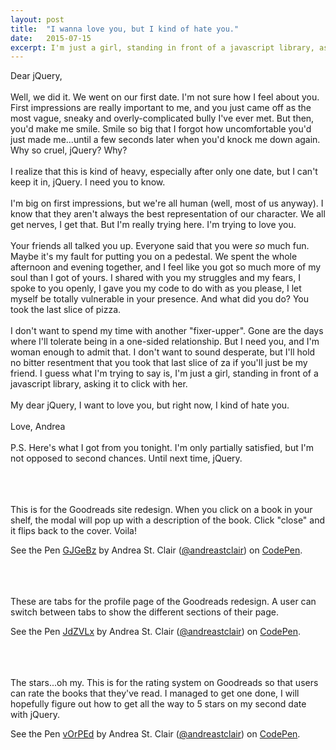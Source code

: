 ```yaml
---
layout: post
title:  "I wanna love you, but I kind of hate you."
date:   2015-07-15 
excerpt: I'm just a girl, standing in front of a javascript library, asking it to click with her.
---
```

Dear jQuery,    
<br>
Well, we did it. We went on our first date. I'm not sure how I feel about you. First impressions are really important to me, and you just came off as the most vague, sneaky and overly-complicated bully I've ever met. But then, you'd make me smile. Smile so big that I forgot how uncomfortable you'd just made me...until a few seconds later when you'd knock me down again. Why so cruel, jQuery? Why?  
<br>
I realize that this is kind of heavy, especially after only one date, but I can't keep it in, jQuery. I need you to know.   
<br>
I'm big on first impressions, but we're all human (well, most of us anyway). I know that they aren't always the best representation of our character. We all get nerves, I get that. But I'm really trying here. I'm trying to love you.   
<br>
Your friends all talked you up. Everyone said that you were _so_ much fun. Maybe it's my fault for putting you on a pedestal. We spent the whole afternoon and evening together, and I feel like you got so much more of my soul than I got of yours. I shared with you my struggles and my fears, I spoke to you openly, I gave you my code to do with as you please, I let myself be totally vulnerable in your presence. And what did you do? You took the last slice of pizza.    
<br>
I don't want to spend my time with another "fixer-upper". Gone are the days where I'll tolerate being in a one-sided relationship. But I need you, and I'm woman enough to admit that. I don't want to sound desperate, but I'll hold no bitter resentment that you took that last slice of za if you'll just be my friend. I guess what I'm trying to say is, I'm just a girl, standing in front of a javascript library, asking it to click with her.  
<br>
My dear jQuery, I want to love you, but right now, I kind of hate you.   
<br>
Love,
Andrea  
<br>
P.S. Here's what I got from you tonight. I'm only partially satisfied, but I'm not opposed to second chances. Until next time, jQuery.   

<br>
<br>
<br>
This is for the Goodreads site redesign. When you click on a book in your shelf, the modal will pop up with a description of the book. Click "close" and it flips back to the cover. Voila!  
<br>
<p data-height="268" data-theme-id="0" data-slug-hash="GJGeBz" data-default-tab="result" data-user="andreastclair" class='codepen'>See the Pen <a href='http://codepen.io/andreastclair/pen/GJGeBz/'>GJGeBz</a> by Andrea St. Clair (<a href='http://codepen.io/andreastclair'>@andreastclair</a>) on <a href='http://codepen.io'>CodePen</a>.</p>
<script async src="//assets.codepen.io/assets/embed/ei.js"></script>

<br>
<br>
<br>
These are tabs for the profile page of the Goodreads redesign. A user can switch between tabs to show the different sections of their page.  
<br>
<p data-height="268" data-theme-id="0" data-slug-hash="JdZVLx" data-default-tab="result" data-user="andreastclair" class='codepen'>See the Pen <a href='http://codepen.io/andreastclair/pen/JdZVLx/'>JdZVLx</a> by Andrea St. Clair (<a href='http://codepen.io/andreastclair'>@andreastclair</a>) on <a href='http://codepen.io'>CodePen</a>.</p>
<script async src="//assets.codepen.io/assets/embed/ei.js"></script>

<br>
<br>
<br>
The stars...oh my. This is for the rating system on Goodreads so that users can rate the books that they've read. I managed to get one done, I will hopefully figure out how to get all the way to 5 stars on my second date with jQuery.   
<br>
<p data-height="268" data-theme-id="0" data-slug-hash="vOrPEd" data-default-tab="result" data-user="andreastclair" class='codepen'>See the Pen <a href='http://codepen.io/andreastclair/pen/vOrPEd/'>vOrPEd</a> by Andrea St. Clair (<a href='http://codepen.io/andreastclair'>@andreastclair</a>) on <a href='http://codepen.io'>CodePen</a>.</p>
<script async src="//assets.codepen.io/assets/embed/ei.js"></script>